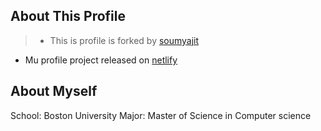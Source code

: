 ## About This Profile

> * This is profile is forked by [soumyajit](https://github.com/soumyajit4419/Portfolio)
* Mu profile project released on [netlify](https://netlify.app/)

## About Myself

School: Boston University
Major: Master of Science in Computer science
